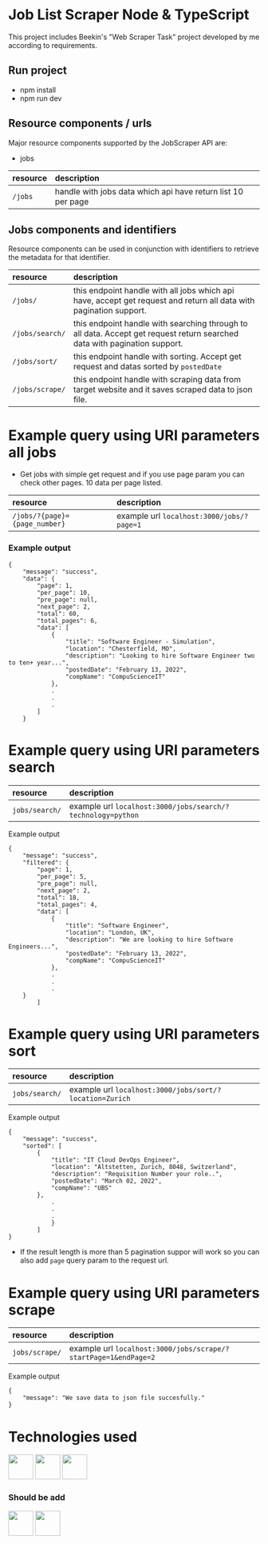 # Job List Scraper Node & TypeScript

This project includes Beekin's "Web Scraper Task" project developed by me according to requirements.

## Run project

-   npm install
-   npm run dev

## Resource components / urls

Major resource components supported by the JobScraper API are:

-   jobs

| resource | description                                                  |
| :------- | :----------------------------------------------------------- |
| `/jobs`  | handle with jobs data which api have return list 10 per page |

## Jobs components and identifiers

Resource components can be used in conjunction with identifiers to retrieve the metadata for that identifier.

| resource        | description                                                                                                               |
| :-------------- | :------------------------------------------------------------------------------------------------------------------------ |
| `/jobs/`        | this endpoint handle with all jobs which api have, accept get request and return all data with pagination support.        |
| `/jobs/search/` | this endpoint handle with searching through to all data. Accept get request return searched data with pagination support. |
| `/jobs/sort/`   | this endpoint handle with sorting. Accept get request and datas sorted by `postedDate`                                    |
| `/jobs/scrape/` | this endpoint handle with scraping data from target website and it saves scraped data to json file.                       |

# Example query using URI parameters **all jobs**

-   Get jobs with simple get request and if you use page param you can check other pages. 10 data per page listed.

| resource                      | description                               |
| :---------------------------- | :---------------------------------------- |
| `/jobs/?{page}={page_number}` | example url `localhost:3000/jobs/?page=1` |

### Example output

```
{
    "message": "success",
    "data": {
        "page": 1,
        "per_page": 10,
        "pre_page": null,
        "next_page": 2,
        "total": 60,
        "total_pages": 6,
        "data": [
            {
                "title": "Software Engineer - Simulation",
                "location": "Chesterfield, MO",
                "description": "Looking to hire Software Engineer two to ten+ year...",
                "postedDate": "February 13, 2022",
                "compName": "CompuScienceIT"
            },
            .
            .
            .
        ]
    }
```

# Example query using URI parameters **search**

| resource       | description                                                 |
| :------------- | :---------------------------------------------------------- |
| `jobs/search/` | example url `localhost:3000/jobs/search/?technology=python` |

Example output

```
{
    "message": "success",
    "filtered": {
        "page": 1,
        "per_page": 5,
        "pre_page": null,
        "next_page": 2,
        "total": 18,
        "total_pages": 4,
        "data": [
            {
                "title": "Software Engineer",
                "location": "London, UK",
                "description": "We are looking to hire Software Engineers...",
                "postedDate": "February 13, 2022",
                "compName": "CompuScienceIT"
            },
            .
            .
            .
    }
        ]
```

# Example query using URI parameters **sort**

| resource       | description                                             |
| :------------- | :------------------------------------------------------ |
| `jobs/search/` | example url `localhost:3000/jobs/sort/?location=Zurich` |

Example output

```
{
    "message": "success",
    "sorted": [
        {
            "title": "IT Cloud DevOps Engineer",
            "location": "Altstetten, Zurich, 8048, Switzerland",
            "description": "Requisition Number your role..",
            "postedDate": "March 02, 2022",
            "compName": "UBS"
        },
            .
            .
            .
            }
        ]
}

```

-   If the result length is more than 5 pagination suppor will work so you can also add `page` query param to the request url.

# Example query using URI parameters **scrape**

| resource       | description                                                     |
| :------------- | :-------------------------------------------------------------- |
| `jobs/scrape/` | example url `localhost:3000/jobs/scrape/?startPage=1&endPage=2` |

Example output

```
{
    "message": "We save data to json file succesfully."
}
```

# Technologies used

<code><a href="https://nodejs.org/en/" target="_blank"><img height="50" src="https://www.vectorlogo.zone/logos/nodejs/nodejs-ar21.svg"></a></code>
<code><a href="https://expressjs.com/" target="_blank"><img height="50" src="https://www.vectorlogo.zone/logos/expressjs/expressjs-ar21.svg"></a></code>
<code><a href="https://www.typescriptlang.org/" target="_blank"><img height="50" src="https://www.vectorlogo.zone/logos/typescriptlang/typescriptlang-icon.svg"></a></code>

### Should be add

<code><a href="https://www.mongodb.com/" target="_blank"><img height="50" src="https://www.vectorlogo.zone/logos/mongodb/mongodb-ar21.svg"></a></code>
<code><a href="https://www.docker.com/" target="_blank"><img height="50" src="https://www.vectorlogo.zone/logos/docker/docker-official.svg"></a></code>
